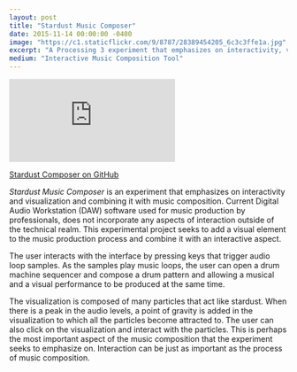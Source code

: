 ```yaml
---
layout: post
title: "Stardust Music Composer"
date: 2015-11-14 00:00:00 -0400
image: "https://c1.staticflickr.com/9/8787/28389454205_6c3c3ffe1a.jpg"
excerpt: "A Processing 3 experiment that emphasizes on interactivity, visualization, and combining it with music composition."
medium: "Interactive Music Composition Tool"
---
```


<iframe src="https://player.vimeo.com/video/177885335?color=9CBEF2" frameborder="0" webkitallowfullscreen mozallowfullscreen allowfullscreen></iframe>

[Stardust Composer on GitHub](https://github.com/mbrav/StardustComposer)

*Stardust Music Composer* is an experiment that emphasizes on interactivity and visualization and combining it with music composition. Current Digital Audio Workstation (DAW) software used for music production by professionals, does not incorporate any aspects of interaction outside of the technical realm. This experimental project seeks to add a visual element to the music production process and combine it with an interactive aspect.

The user interacts with the interface by pressing keys that trigger audio loop samples. As the samples play music loops, the user can open a drum machine sequencer and compose a drum pattern and allowing a musical and a visual performance to be produced at the same time.

The visualization is composed of many particles that act like stardust. When there is a peak in the audio levels, a point of gravity is added in the visualization to which all the particles become attracted to. The user can also click on the visualization and interact with the particles. This is perhaps the most important aspect of the music composition that the experiment seeks to emphasize on. Interaction can be just as important as the process of music composition.
